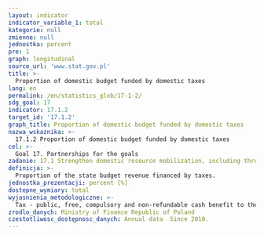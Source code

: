 ```yaml
---
layout: indicator
indicator_variable_1: total
kategorie: null
zmienne: null
jednostka: percent
pre: 1
graph: longitudinal
source_url: 'www.stat.gov.pl'
title: >-
  Proportion of domestic budget funded by domestic taxes
lang: en
permalink: /en/statistics_glob/17-1-2/
sdg_goal: 17
indicator: 17.1.2
target_id: '17.1.2'
graph_title: Proportion of domestic budget funded by domestic taxes
nazwa_wskaznika: >-
  17.1.2 Proportion of domestic budget funded by domestic taxes
cel: >-
  Goal 17. Partnerships for the goals
zadanie: 17.1 Strengthen domestic resource mobilization, including through international support to developing countries, to improve domestic capacity for tax and other revenue collection
definicja: >-
  Proportion of the state budget revenue financed by taxes.
jednostka_prezentacji: percent [%]
dostepne_wymiary: total
wyjasnienia_metodologiczne: >-
  Tax - public, free, compulsory and non-refundable cash benefit to the State Treasury, voivodship, county or municipality, resulting from the tax law. The taxpayer is a natural person or legal person as well as organizational entity without legal personality, which is subject to taxation by tax law. Taxes that flow only to the state budget are : tax on goods and services - VAT, excise duty, tonnage tax, tax on the extraction of certain minerals, gambling tax, flat-rate personal income tax, flat-rate income tax on revenue earned by the clergy Personal income tax and corporate income tax flow both to the state budget and local governments, with the majority being allocated to the state budget.The state budget constitutes a part of budgetary act and determines: the total amount of projected tax revenues and non-tax revenues of state budget  the total amount of planned budget expenditure  the amount of the planned state budget deficit together with the sources of its coverage  the total amount of projected revenues of the European Funds Budget  total amount of planned budget expenditures of the European Funds Budget  the financial result of the European Funds Budget  the total amount of planned income of the state budget  the total amount of planned expenditures of the state budget  the planned balance of revenues and expenditures of the state budget  limit for liabilities incurred on loans and securities issued
zrodlo_danych: Ministry of Finance Republic of Poland
czestotliwosc_dostępnosc_danych: Annual data  Since 2010.
---
```

